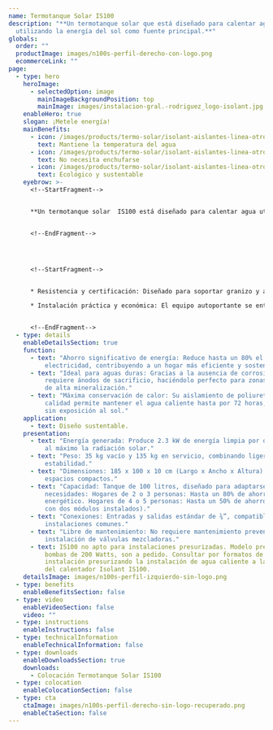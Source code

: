 ```yaml
---
name: Termotanque Solar IS100
description: "**Un termotanque solar que está diseñado para calentar agua
  utilizando la energía del sol como fuente principal.**"
globals:
  order: ""
  productImage: images/n100s-perfil-derecho-con-logo.png
  ecommerceLink: ""
page:
  - type: hero
    heroImage:
      - selectedOption: image
        mainImageBackgroundPosition: top
        mainImage: images/instalacion-gral.-rodriguez_logo-isolant.jpg
    enableHero: true
    slogan: ¡Metele energía!
    mainBenefits:
      - icon: /images/products/termo-solar/isolant-aislantes-linea-otros-usos-termo-solar-beneficio-1.svg
        text: Mantiene la temperatura del agua
      - icon: /images/products/termo-solar/isolant-aislantes-linea-otros-usos-termo-solar-beneficio-2.svg
        text: No necesita enchufarse
      - icon: /images/products/termo-solar/isolant-aislantes-linea-otros-usos-termo-solar-beneficio-3.svg
        text: Ecológico y sustentable
    eyebrow: >-
      <!--StartFragment-->


      **Un termotanque solar  IS100 está diseñado para calentar agua utilizando la energía del sol como fuente principal. Este tipo de sistema es parte de las tecnologías de energía renovable y se utiliza ampliamente como una alternativa eficiente y ecológica a los calentadores de agua convencionales que funcionan con electricidad o gas.**


      <!--EndFragment-->




      <!--StartFragment-->


      * Resistencia y certificación: Diseñado para soportar granizo y avalado por la certificación del INTI, garantizando durabilidad y calidad comprobada.

      * Instalación práctica y económica: El equipo autoportante se entrega prearmado de fábrica. Solo requiere orientación hacia el norte, inclinación según la latitud del lugar y conexiones simples para el agua fría y caliente.


      <!--EndFragment-->
  - type: details
    enableDetailsSection: true
    function:
      - text: "Ahorro significativo de energía: Reduce hasta un 80% el consumo de gas o
          electricidad, contribuyendo a un hogar más eficiente y sostenible."
      - text: "Ideal para aguas duras: Gracias a la ausencia de corrosión galvánica, no
          requiere ánodos de sacrificio, haciéndolo perfecto para zonas con agua
          de alta mineralización."
      - text: "Máxima conservación de calor: Su aislamiento de poliuretano de alta
          calidad permite mantener el agua caliente hasta por 72 horas, incluso
          sin exposición al sol."
    application:
      - text: Diseño sustentable.
    presentation:
      - text: "Energía generada: Produce 2.3 kW de energía limpia por día, aprovechando
          al máximo la radiación solar."
      - text: "Peso: 35 kg vacío y 135 kg en servicio, combinando ligereza y
          estabilidad."
      - text: "Dimensiones: 185 x 100 x 10 cm (Largo x Ancho x Altura), ideal para
          espacios compactos."
      - text: "Capacidad: Tanque de 100 litros, diseñado para adaptarse a diversas
          necesidades: Hogares de 2 o 3 personas: Hasta un 80% de ahorro
          energético. Hogares de 4 o 5 personas: Hasta un 50% de ahorro (o 80%
          con dos módulos instalados)."
      - text: "Conexiones: Entradas y salidas estándar de ¾”, compatibles con
          instalaciones comunes."
      - text: "Libre de mantenimiento: No requiere mantenimiento preventivo ni
          instalación de válvulas mezcladoras."
      - text: IS100 no apto para instalaciones presurizadas. Modelo presurizadle hasta
          bombas de 200 Watts, son a pedido. Consultar por formatos de
          instalación presurizando la instalación de agua caliente a la salida
          del calentador Isolant IS100.
    detailsImage: images/n100s-perfil-izquierdo-sin-logo.png
  - type: benefits
    enableBenefitsSection: false
  - type: video
    enableVideoSection: false
    video: ""
  - type: instructions
    enableInstructions: false
  - type: technicalInformation
    enableTechnicalInformation: false
  - type: downloads
    enableDownloadsSection: true
    downloads:
      - Colocación Termotanque Solar IS100
  - type: colocation
    enableColocationSection: false
  - type: cta
    ctaImage: images/n100s-perfil-derecho-sin-logo-recuperado.png
    enableCtaSection: false
---
```

